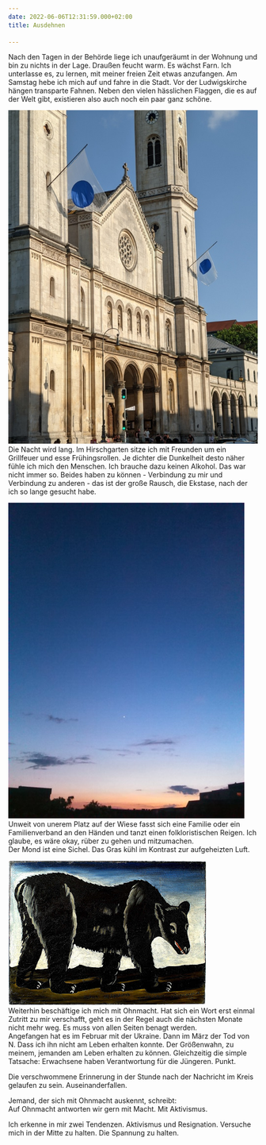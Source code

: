 ```yaml
---
date: 2022-06-06T12:31:59.000+02:00
title: Ausdehnen

---
```

Nach den Tagen in der Behörde liege ich unaufgeräumt in der Wohnung und bin zu nichts in der Lage. Draußen feucht warm. Es wächst Farn. Ich unterlasse es, zu lernen, mit meiner freien Zeit etwas anzufangen. Am Samstag hebe ich mich auf und fahre in die Stadt. Vor der Ludwigskirche hängen transparte Fahnen. Neben den vielen hässlichen Flaggen, die es auf der Welt gibt, existieren also auch noch ein paar ganz schöne.

![](/uploads/ludwigskirche.jpg)  
Die Nacht wird lang. Im Hirschgarten sitze ich mit Freunden um ein Grillfeuer und esse Frühingsrollen. Je dichter die Dunkelheit desto näher fühle ich mich den Menschen. Ich brauche dazu keinen Alkohol. Das war nicht immer so. Beides haben zu können - Verbindung zu mir und Verbindung zu anderen - das ist der große Rausch, die Ekstase, nach der ich so lange gesucht habe.

![](/uploads/himmel-n.jpg)  
Unweit von unerem Platz auf der Wiese fasst sich eine Familie oder ein Familienverband an den Händen und tanzt einen folkloristischen Reigen. Ich glaube, es wäre okay, rüber zu gehen und mitzumachen.  
Der Mond ist eine Sichel. Das Gras kühl im Kontrast zur aufgeheizten Luft.

![](/uploads/niko_pirosmani-_black_bear.jpg)  
Weiterhin beschäftige ich mich mit Ohnmacht. Hat sich ein Wort erst einmal Zutritt zu mir verschafft, geht es in der Regel auch die nächsten Monate nicht mehr weg. Es muss von allen Seiten benagt werden.  
 Angefangen hat es im Februar mit der Ukraine. Dann im März der Tod von N. Dass ich ihn nicht am Leben erhalten konnte. Der Größenwahn, zu meinem, jemanden am Leben erhalten zu können. Gleichzeitig die simple Tatsache: Erwachsene haben Verantwortung für die Jüngeren. Punkt. 

Die verschwommene Erinnerung in der Stunde nach der Nachricht im Kreis gelaufen zu sein. Auseinanderfallen.

Jemand, der sich mit Ohnmacht auskennt, schreibt:   
Auf Ohnmacht antworten wir gern mit Macht. Mit Aktivismus.

  
Ich erkenne in mir zwei Tendenzen. Aktivismus und Resignation. Versuche mich in der Mitte zu halten. Die Spannung zu halten. 